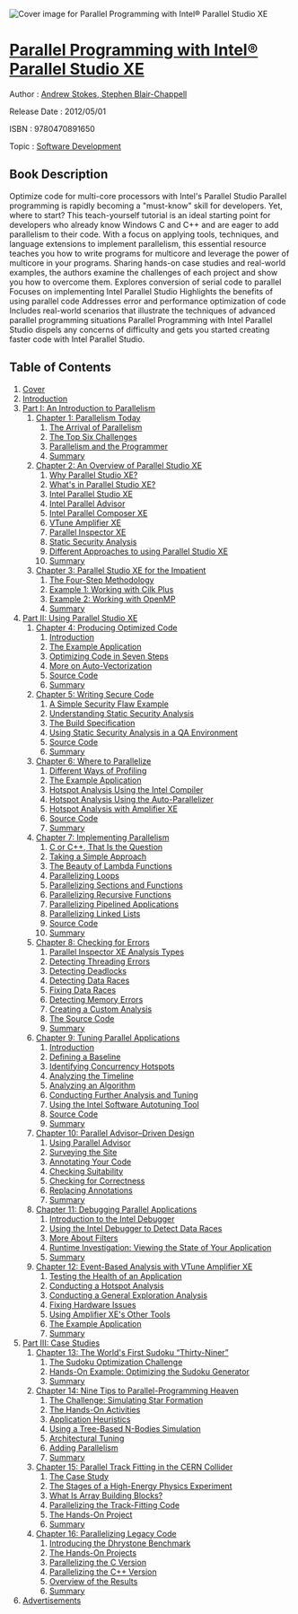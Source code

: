 ![Cover image for Parallel Programming with Intel® Parallel Studio XE](https://imgdetail.ebookreading.net/cover/cover/software_development/EB9780470891650.jpg)

[Parallel Programming with Intel® Parallel Studio XE](https://ebookreading.net/view/book/Parallel+Programming+with+Intel%C2%AE+Parallel+Studio+XE-EB9780470891650_1.html "Parallel Programming with Intel® Parallel Studio XE")
====================================================================================================================

Author : [Andrew Stokes](https://ebookreading.net/search/author/Andrew+Stokes),[ Stephen Blair-Chappell](https://ebookreading.net/search/author/+Stephen+Blair-Chappell)

Release Date : 2012/05/01

ISBN : 9780470891650

Topic : [Software Development](https://ebookreading.net/search/category/software-development)

Book Description
-----------------

Optimize code for multi-core processors with Intel's Parallel Studio
Parallel programming is rapidly becoming a "must-know" skill for developers. Yet, where to start? This teach-yourself tutorial is an ideal starting point for developers who already know Windows C and C++ and are eager to add parallelism to their code. With a focus on applying tools, techniques, and language extensions to implement parallelism, this essential resource teaches you how to write programs for multicore and leverage the power of multicore in your programs. Sharing hands-on case studies and real-world examples, the authors examine the challenges of each project and show you how to overcome them.
Explores conversion of serial code to parallel
Focuses on implementing Intel Parallel Studio
Highlights the benefits of using parallel code
Addresses error and performance optimization of code
Includes real-world scenarios that illustrate the techniques of advanced parallel programming situations
Parallel Programming with Intel Parallel Studio dispels any concerns of difficulty and gets you started creating faster code with Intel Parallel Studio.
              
Table of Contents
-----------------

1. [Cover](https://ebookreading.net/view/book/Parallel+Programming+with+Intel%C2%AE+Parallel+Studio+XE-EB9780470891650_1.html)
1. [Introduction](https://ebookreading.net/view/book/Parallel+Programming+with+Intel%C2%AE+Parallel+Studio+XE-EB9780470891650_29.html)
1. [Part I: An Introduction to Parallelism](https://ebookreading.net/view/book/Parallel+Programming+with+Intel%C2%AE+Parallel+Studio+XE-EB9780470891650_3.html)
    1. [Chapter 1: Parallelism Today](https://ebookreading.net/view/book/Parallel+Programming+with+Intel%C2%AE+Parallel+Studio+XE-EB9780470891650_4.html)
        1. [The Arrival of Parallelism](https://ebookreading.net/view/book/Parallel+Programming+with+Intel%C2%AE+Parallel+Studio+XE-EB9780470891650_4.html#c01_level1_1)
        1. [The Top Six Challenges](https://ebookreading.net/view/book/Parallel+Programming+with+Intel%C2%AE+Parallel+Studio+XE-EB9780470891650_4.html#c01_level1_2)
        1. [Parallelism and the Programmer](https://ebookreading.net/view/book/Parallel+Programming+with+Intel%C2%AE+Parallel+Studio+XE-EB9780470891650_4.html#c01_level1_3)
        1. [Summary](https://ebookreading.net/view/book/Parallel+Programming+with+Intel%C2%AE+Parallel+Studio+XE-EB9780470891650_4.html#c01_level1_4)
    1. [Chapter 2: An Overview of Parallel Studio XE](https://ebookreading.net/view/book/Parallel+Programming+with+Intel%C2%AE+Parallel+Studio+XE-EB9780470891650_5.html)
        1. [Why Parallel Studio XE?](https://ebookreading.net/view/book/Parallel+Programming+with+Intel%C2%AE+Parallel+Studio+XE-EB9780470891650_5.html#c02_level1_1)
        1. [What&#39;s in Parallel Studio XE?](https://ebookreading.net/view/book/Parallel+Programming+with+Intel%C2%AE+Parallel+Studio+XE-EB9780470891650_5.html#c02_level1_2)
        1. [Intel Parallel Studio XE](https://ebookreading.net/view/book/Parallel+Programming+with+Intel%C2%AE+Parallel+Studio+XE-EB9780470891650_5.html#c02_level1_3)
        1. [Intel Parallel Advisor](https://ebookreading.net/view/book/Parallel+Programming+with+Intel%C2%AE+Parallel+Studio+XE-EB9780470891650_5.html#c02_level1_4)
        1. [Intel Parallel Composer XE](https://ebookreading.net/view/book/Parallel+Programming+with+Intel%C2%AE+Parallel+Studio+XE-EB9780470891650_5.html#c02_level1_5)
        1. [VTune Amplifier XE](https://ebookreading.net/view/book/Parallel+Programming+with+Intel%C2%AE+Parallel+Studio+XE-EB9780470891650_5.html#c02_level1_6)
        1. [Parallel Inspector XE](https://ebookreading.net/view/book/Parallel+Programming+with+Intel%C2%AE+Parallel+Studio+XE-EB9780470891650_5.html#c02_level1_7)
        1. [Static Security Analysis](https://ebookreading.net/view/book/Parallel+Programming+with+Intel%C2%AE+Parallel+Studio+XE-EB9780470891650_5.html#c02_level1_8)
        1. [Different Approaches to using Parallel Studio XE](https://ebookreading.net/view/book/Parallel+Programming+with+Intel%C2%AE+Parallel+Studio+XE-EB9780470891650_5.html#c02_level1_9)
        1. [Summary](https://ebookreading.net/view/book/Parallel+Programming+with+Intel%C2%AE+Parallel+Studio+XE-EB9780470891650_5.html#c02_level1_10)
    1. [Chapter 3: Parallel Studio XE for the Impatient](https://ebookreading.net/view/book/Parallel+Programming+with+Intel%C2%AE+Parallel+Studio+XE-EB9780470891650_6.html)
        1. [The Four-Step Methodology](https://ebookreading.net/view/book/Parallel+Programming+with+Intel%C2%AE+Parallel+Studio+XE-EB9780470891650_6.html#c03_level1_1)
        1. [Example 1: Working with Cilk Plus](https://ebookreading.net/view/book/Parallel+Programming+with+Intel%C2%AE+Parallel+Studio+XE-EB9780470891650_6.html#c03_level1_2)
        1. [Example 2: Working with OpenMP](https://ebookreading.net/view/book/Parallel+Programming+with+Intel%C2%AE+Parallel+Studio+XE-EB9780470891650_6.html#c03_level1_3)
        1. [Summary](https://ebookreading.net/view/book/Parallel+Programming+with+Intel%C2%AE+Parallel+Studio+XE-EB9780470891650_6.html#c03_level1_4)
1. [Part II: Using Parallel Studio XE](https://ebookreading.net/view/book/Parallel+Programming+with+Intel%C2%AE+Parallel+Studio+XE-EB9780470891650_7.html)
    1. [Chapter 4: Producing Optimized Code](https://ebookreading.net/view/book/Parallel+Programming+with+Intel%C2%AE+Parallel+Studio+XE-EB9780470891650_8.html)
        1. [Introduction](https://ebookreading.net/view/book/Parallel+Programming+with+Intel%C2%AE+Parallel+Studio+XE-EB9780470891650_8.html#c04_level1_1)
        1. [The Example Application](https://ebookreading.net/view/book/Parallel+Programming+with+Intel%C2%AE+Parallel+Studio+XE-EB9780470891650_8.html#c04_level1_2)
        1. [Optimizing Code in Seven Steps](https://ebookreading.net/view/book/Parallel+Programming+with+Intel%C2%AE+Parallel+Studio+XE-EB9780470891650_8.html#c04_level1_3)
        1. [More on Auto-Vectorization](https://ebookreading.net/view/book/Parallel+Programming+with+Intel%C2%AE+Parallel+Studio+XE-EB9780470891650_8.html#c04_level1_4)
        1. [Source Code](https://ebookreading.net/view/book/Parallel+Programming+with+Intel%C2%AE+Parallel+Studio+XE-EB9780470891650_8.html#c04_level1_5)
        1. [Summary](https://ebookreading.net/view/book/Parallel+Programming+with+Intel%C2%AE+Parallel+Studio+XE-EB9780470891650_8.html#c04_level1_6)
    1. [Chapter 5: Writing Secure Code](https://ebookreading.net/view/book/Parallel+Programming+with+Intel%C2%AE+Parallel+Studio+XE-EB9780470891650_9.html)
        1. [A Simple Security Flaw Example](https://ebookreading.net/view/book/Parallel+Programming+with+Intel%C2%AE+Parallel+Studio+XE-EB9780470891650_9.html#c05_level1_1)
        1. [Understanding Static Security Analysis](https://ebookreading.net/view/book/Parallel+Programming+with+Intel%C2%AE+Parallel+Studio+XE-EB9780470891650_9.html#c05_level1_2)
        1. [The Build Specification](https://ebookreading.net/view/book/Parallel+Programming+with+Intel%C2%AE+Parallel+Studio+XE-EB9780470891650_9.html#c05_level1_3)
        1. [Using Static Security Analysis in a QA Environment](https://ebookreading.net/view/book/Parallel+Programming+with+Intel%C2%AE+Parallel+Studio+XE-EB9780470891650_9.html#c05_level1_4)
        1. [Source Code](https://ebookreading.net/view/book/Parallel+Programming+with+Intel%C2%AE+Parallel+Studio+XE-EB9780470891650_9.html#c05_level1_5)
        1. [Summary](https://ebookreading.net/view/book/Parallel+Programming+with+Intel%C2%AE+Parallel+Studio+XE-EB9780470891650_9.html#c05_level1_6)
    1. [Chapter 6: Where to Parallelize](https://ebookreading.net/view/book/Parallel+Programming+with+Intel%C2%AE+Parallel+Studio+XE-EB9780470891650_10.html)
        1. [Different Ways of Profiling](https://ebookreading.net/view/book/Parallel+Programming+with+Intel%C2%AE+Parallel+Studio+XE-EB9780470891650_10.html#c06_level1_1)
        1. [The Example Application](https://ebookreading.net/view/book/Parallel+Programming+with+Intel%C2%AE+Parallel+Studio+XE-EB9780470891650_10.html#c06_level1_2)
        1. [Hotspot Analysis Using the Intel Compiler](https://ebookreading.net/view/book/Parallel+Programming+with+Intel%C2%AE+Parallel+Studio+XE-EB9780470891650_10.html#c06_level1_3)
        1. [Hotspot Analysis Using the Auto-Parallelizer](https://ebookreading.net/view/book/Parallel+Programming+with+Intel%C2%AE+Parallel+Studio+XE-EB9780470891650_10.html#c06_level1_4)
        1. [Hotspot Analysis with Amplifier XE](https://ebookreading.net/view/book/Parallel+Programming+with+Intel%C2%AE+Parallel+Studio+XE-EB9780470891650_10.html#c06_level1_5)
        1. [Source Code](https://ebookreading.net/view/book/Parallel+Programming+with+Intel%C2%AE+Parallel+Studio+XE-EB9780470891650_10.html#c06_level1_6)
        1. [Summary](https://ebookreading.net/view/book/Parallel+Programming+with+Intel%C2%AE+Parallel+Studio+XE-EB9780470891650_10.html#c06_level1_7)
    1. [Chapter 7: Implementing Parallelism](https://ebookreading.net/view/book/Parallel+Programming+with+Intel%C2%AE+Parallel+Studio+XE-EB9780470891650_11.html)
        1. [C or C++, That Is the Question](https://ebookreading.net/view/book/Parallel+Programming+with+Intel%C2%AE+Parallel+Studio+XE-EB9780470891650_11.html#c07_level1_1)
        1. [Taking a Simple Approach](https://ebookreading.net/view/book/Parallel+Programming+with+Intel%C2%AE+Parallel+Studio+XE-EB9780470891650_11.html#c07_level1_2)
        1. [The Beauty of Lambda Functions](https://ebookreading.net/view/book/Parallel+Programming+with+Intel%C2%AE+Parallel+Studio+XE-EB9780470891650_11.html#c07_level1_3)
        1. [Parallelizing Loops](https://ebookreading.net/view/book/Parallel+Programming+with+Intel%C2%AE+Parallel+Studio+XE-EB9780470891650_11.html#c07_level1_4)
        1. [Parallelizing Sections and Functions](https://ebookreading.net/view/book/Parallel+Programming+with+Intel%C2%AE+Parallel+Studio+XE-EB9780470891650_11.html#c07_level1_5)
        1. [Parallelizing Recursive Functions](https://ebookreading.net/view/book/Parallel+Programming+with+Intel%C2%AE+Parallel+Studio+XE-EB9780470891650_11.html#c07_level1_6)
        1. [Parallelizing Pipelined Applications](https://ebookreading.net/view/book/Parallel+Programming+with+Intel%C2%AE+Parallel+Studio+XE-EB9780470891650_11.html#c07_level1_7)
        1. [Parallelizing Linked Lists](https://ebookreading.net/view/book/Parallel+Programming+with+Intel%C2%AE+Parallel+Studio+XE-EB9780470891650_11.html#c07_level1_8)
        1. [Source Code](https://ebookreading.net/view/book/Parallel+Programming+with+Intel%C2%AE+Parallel+Studio+XE-EB9780470891650_11.html#c07_level1_9)
        1. [Summary](https://ebookreading.net/view/book/Parallel+Programming+with+Intel%C2%AE+Parallel+Studio+XE-EB9780470891650_11.html#c07_level1_10)
    1. [Chapter 8: Checking for Errors](https://ebookreading.net/view/book/Parallel+Programming+with+Intel%C2%AE+Parallel+Studio+XE-EB9780470891650_12.html)
        1. [Parallel Inspector XE Analysis Types](https://ebookreading.net/view/book/Parallel+Programming+with+Intel%C2%AE+Parallel+Studio+XE-EB9780470891650_12.html#c08_level1_1)
        1. [Detecting Threading Errors](https://ebookreading.net/view/book/Parallel+Programming+with+Intel%C2%AE+Parallel+Studio+XE-EB9780470891650_12.html#c08_level1_2)
        1. [Detecting Deadlocks](https://ebookreading.net/view/book/Parallel+Programming+with+Intel%C2%AE+Parallel+Studio+XE-EB9780470891650_12.html#c08_level1_3)
        1. [Detecting Data Races](https://ebookreading.net/view/book/Parallel+Programming+with+Intel%C2%AE+Parallel+Studio+XE-EB9780470891650_12.html#c08_level1_4)
        1. [Fixing Data Races](https://ebookreading.net/view/book/Parallel+Programming+with+Intel%C2%AE+Parallel+Studio+XE-EB9780470891650_12.html#c08_level1_5)
        1. [Detecting Memory Errors](https://ebookreading.net/view/book/Parallel+Programming+with+Intel%C2%AE+Parallel+Studio+XE-EB9780470891650_12.html#c08_level1_6)
        1. [Creating a Custom Analysis](https://ebookreading.net/view/book/Parallel+Programming+with+Intel%C2%AE+Parallel+Studio+XE-EB9780470891650_12.html#c08_level1_7)
        1. [The Source Code](https://ebookreading.net/view/book/Parallel+Programming+with+Intel%C2%AE+Parallel+Studio+XE-EB9780470891650_12.html#c08_level1_8)
        1. [Summary](https://ebookreading.net/view/book/Parallel+Programming+with+Intel%C2%AE+Parallel+Studio+XE-EB9780470891650_12.html#c08_level1_9)
    1. [Chapter 9: Tuning Parallel Applications](https://ebookreading.net/view/book/Parallel+Programming+with+Intel%C2%AE+Parallel+Studio+XE-EB9780470891650_13.html)
        1. [Introduction](https://ebookreading.net/view/book/Parallel+Programming+with+Intel%C2%AE+Parallel+Studio+XE-EB9780470891650_13.html#c09_level1_1)
        1. [Defining a Baseline](https://ebookreading.net/view/book/Parallel+Programming+with+Intel%C2%AE+Parallel+Studio+XE-EB9780470891650_13.html#c09_level1_2)
        1. [Identifying Concurrency Hotspots](https://ebookreading.net/view/book/Parallel+Programming+with+Intel%C2%AE+Parallel+Studio+XE-EB9780470891650_13.html#c09_level1_3)
        1. [Analyzing the Timeline](https://ebookreading.net/view/book/Parallel+Programming+with+Intel%C2%AE+Parallel+Studio+XE-EB9780470891650_13.html#c09_level1_4)
        1. [Analyzing an Algorithm](https://ebookreading.net/view/book/Parallel+Programming+with+Intel%C2%AE+Parallel+Studio+XE-EB9780470891650_13.html#c09_level1_5)
        1. [Conducting Further Analysis and Tuning](https://ebookreading.net/view/book/Parallel+Programming+with+Intel%C2%AE+Parallel+Studio+XE-EB9780470891650_13.html#c09_level1_6)
        1. [Using the Intel Software Autotuning Tool](https://ebookreading.net/view/book/Parallel+Programming+with+Intel%C2%AE+Parallel+Studio+XE-EB9780470891650_13.html#c09_level1_7)
        1. [Source Code](https://ebookreading.net/view/book/Parallel+Programming+with+Intel%C2%AE+Parallel+Studio+XE-EB9780470891650_13.html#c09_level1_8)
        1. [Summary](https://ebookreading.net/view/book/Parallel+Programming+with+Intel%C2%AE+Parallel+Studio+XE-EB9780470891650_13.html#c09_level1_9)
    1. [Chapter 10: Parallel Advisor–Driven Design](https://ebookreading.net/view/book/Parallel+Programming+with+Intel%C2%AE+Parallel+Studio+XE-EB9780470891650_14.html)
        1. [Using Parallel Advisor](https://ebookreading.net/view/book/Parallel+Programming+with+Intel%C2%AE+Parallel+Studio+XE-EB9780470891650_14.html#c10_level1_1)
        1. [Surveying the Site](https://ebookreading.net/view/book/Parallel+Programming+with+Intel%C2%AE+Parallel+Studio+XE-EB9780470891650_14.html#c10_level1_2)
        1. [Annotating Your Code](https://ebookreading.net/view/book/Parallel+Programming+with+Intel%C2%AE+Parallel+Studio+XE-EB9780470891650_14.html#c10_level1_3)
        1. [Checking Suitability](https://ebookreading.net/view/book/Parallel+Programming+with+Intel%C2%AE+Parallel+Studio+XE-EB9780470891650_14.html#c10_level1_4)
        1. [Checking for Correctness](https://ebookreading.net/view/book/Parallel+Programming+with+Intel%C2%AE+Parallel+Studio+XE-EB9780470891650_14.html#c10_level1_5)
        1. [Replacing Annotations](https://ebookreading.net/view/book/Parallel+Programming+with+Intel%C2%AE+Parallel+Studio+XE-EB9780470891650_14.html#c10_level1_6)
        1. [Summary](https://ebookreading.net/view/book/Parallel+Programming+with+Intel%C2%AE+Parallel+Studio+XE-EB9780470891650_14.html#c10_level1_7)
    1. [Chapter 11: Debugging Parallel Applications](https://ebookreading.net/view/book/Parallel+Programming+with+Intel%C2%AE+Parallel+Studio+XE-EB9780470891650_15.html)
        1. [Introduction to the Intel Debugger](https://ebookreading.net/view/book/Parallel+Programming+with+Intel%C2%AE+Parallel+Studio+XE-EB9780470891650_15.html#c11_level1_1)
        1. [Using the Intel Debugger to Detect Data Races](https://ebookreading.net/view/book/Parallel+Programming+with+Intel%C2%AE+Parallel+Studio+XE-EB9780470891650_15.html#c11_level1_2)
        1. [More About Filters](https://ebookreading.net/view/book/Parallel+Programming+with+Intel%C2%AE+Parallel+Studio+XE-EB9780470891650_15.html#c11_level1_3)
        1. [Runtime Investigation: Viewing the State of Your Application](https://ebookreading.net/view/book/Parallel+Programming+with+Intel%C2%AE+Parallel+Studio+XE-EB9780470891650_15.html#c11_level1_4)
        1. [Summary](https://ebookreading.net/view/book/Parallel+Programming+with+Intel%C2%AE+Parallel+Studio+XE-EB9780470891650_15.html#c11_level1_5)
    1. [Chapter 12: Event-Based Analysis with VTune Amplifier XE](https://ebookreading.net/view/book/Parallel+Programming+with+Intel%C2%AE+Parallel+Studio+XE-EB9780470891650_16.html)
        1. [Testing the Health of an Application](https://ebookreading.net/view/book/Parallel+Programming+with+Intel%C2%AE+Parallel+Studio+XE-EB9780470891650_16.html#c12_level1_1)
        1. [Conducting a Hotspot Analysis](https://ebookreading.net/view/book/Parallel+Programming+with+Intel%C2%AE+Parallel+Studio+XE-EB9780470891650_16.html#c12_level1_2)
        1. [Conducting a General Exploration Analysis](https://ebookreading.net/view/book/Parallel+Programming+with+Intel%C2%AE+Parallel+Studio+XE-EB9780470891650_16.html#c12_level1_3)
        1. [Fixing Hardware Issues](https://ebookreading.net/view/book/Parallel+Programming+with+Intel%C2%AE+Parallel+Studio+XE-EB9780470891650_16.html#c12_level1_4)
        1. [Using Amplifier XE&#39;s Other Tools](https://ebookreading.net/view/book/Parallel+Programming+with+Intel%C2%AE+Parallel+Studio+XE-EB9780470891650_16.html#c12_level1_5)
        1. [The Example Application](https://ebookreading.net/view/book/Parallel+Programming+with+Intel%C2%AE+Parallel+Studio+XE-EB9780470891650_16.html#c12_level1_6)
        1. [Summary](https://ebookreading.net/view/book/Parallel+Programming+with+Intel%C2%AE+Parallel+Studio+XE-EB9780470891650_16.html#c12_level1_7)
1. [Part III: Case Studies](https://ebookreading.net/view/book/Parallel+Programming+with+Intel%C2%AE+Parallel+Studio+XE-EB9780470891650_17.html)
    1. [Chapter 13: The World&#39;s First Sudoku “Thirty-Niner”](https://ebookreading.net/view/book/Parallel+Programming+with+Intel%C2%AE+Parallel+Studio+XE-EB9780470891650_18.html)
        1. [The Sudoku Optimization Challenge](https://ebookreading.net/view/book/Parallel+Programming+with+Intel%C2%AE+Parallel+Studio+XE-EB9780470891650_18.html#c13_level1_1)
        1. [Hands-On Example: Optimizing the Sudoku Generator](https://ebookreading.net/view/book/Parallel+Programming+with+Intel%C2%AE+Parallel+Studio+XE-EB9780470891650_18.html#c13_level1_2)
        1. [Summary](https://ebookreading.net/view/book/Parallel+Programming+with+Intel%C2%AE+Parallel+Studio+XE-EB9780470891650_18.html#c13_level1_3)
    1. [Chapter 14: Nine Tips to Parallel-Programming Heaven](https://ebookreading.net/view/book/Parallel+Programming+with+Intel%C2%AE+Parallel+Studio+XE-EB9780470891650_19.html)
        1. [The Challenge: Simulating Star Formation](https://ebookreading.net/view/book/Parallel+Programming+with+Intel%C2%AE+Parallel+Studio+XE-EB9780470891650_19.html#c14_level1_1)
        1. [The Hands-On Activities](https://ebookreading.net/view/book/Parallel+Programming+with+Intel%C2%AE+Parallel+Studio+XE-EB9780470891650_19.html#c14_level1_2)
        1. [Application Heuristics](https://ebookreading.net/view/book/Parallel+Programming+with+Intel%C2%AE+Parallel+Studio+XE-EB9780470891650_19.html#c14_level1_3)
        1. [Using a Tree-Based N-Bodies Simulation](https://ebookreading.net/view/book/Parallel+Programming+with+Intel%C2%AE+Parallel+Studio+XE-EB9780470891650_19.html#c14_level1_4)
        1. [Architectural Tuning](https://ebookreading.net/view/book/Parallel+Programming+with+Intel%C2%AE+Parallel+Studio+XE-EB9780470891650_19.html#c14_level1_5)
        1. [Adding Parallelism](https://ebookreading.net/view/book/Parallel+Programming+with+Intel%C2%AE+Parallel+Studio+XE-EB9780470891650_19.html#c14_level1_6)
        1. [Summary](https://ebookreading.net/view/book/Parallel+Programming+with+Intel%C2%AE+Parallel+Studio+XE-EB9780470891650_19.html#c14_level1_7)
    1. [Chapter 15: Parallel Track Fitting in the CERN Collider](https://ebookreading.net/view/book/Parallel+Programming+with+Intel%C2%AE+Parallel+Studio+XE-EB9780470891650_20.html)
        1. [The Case Study](https://ebookreading.net/view/book/Parallel+Programming+with+Intel%C2%AE+Parallel+Studio+XE-EB9780470891650_20.html#c15_level1_1)
        1. [The Stages of a High-Energy Physics Experiment](https://ebookreading.net/view/book/Parallel+Programming+with+Intel%C2%AE+Parallel+Studio+XE-EB9780470891650_20.html#c15_level1_2)
        1. [What Is Array Building Blocks?](https://ebookreading.net/view/book/Parallel+Programming+with+Intel%C2%AE+Parallel+Studio+XE-EB9780470891650_20.html#c15_level1_3)
        1. [Parallelizing the Track-Fitting Code](https://ebookreading.net/view/book/Parallel+Programming+with+Intel%C2%AE+Parallel+Studio+XE-EB9780470891650_20.html#c15_level1_4)
        1. [The Hands-On Project](https://ebookreading.net/view/book/Parallel+Programming+with+Intel%C2%AE+Parallel+Studio+XE-EB9780470891650_20.html#c15_level1_5)
        1. [Summary](https://ebookreading.net/view/book/Parallel+Programming+with+Intel%C2%AE+Parallel+Studio+XE-EB9780470891650_20.html#c15_level1_6)
    1. [Chapter 16: Parallelizing Legacy Code](https://ebookreading.net/view/book/Parallel+Programming+with+Intel%C2%AE+Parallel+Studio+XE-EB9780470891650_21.html)
        1. [Introducing the Dhrystone Benchmark](https://ebookreading.net/view/book/Parallel+Programming+with+Intel%C2%AE+Parallel+Studio+XE-EB9780470891650_21.html#c16_level1_1)
        1. [The Hands-On Projects](https://ebookreading.net/view/book/Parallel+Programming+with+Intel%C2%AE+Parallel+Studio+XE-EB9780470891650_21.html#c16_level1_2)
        1. [Parallelizing the C Version](https://ebookreading.net/view/book/Parallel+Programming+with+Intel%C2%AE+Parallel+Studio+XE-EB9780470891650_21.html#c16_level1_3)
        1. [Parallelizing the C++ Version](https://ebookreading.net/view/book/Parallel+Programming+with+Intel%C2%AE+Parallel+Studio+XE-EB9780470891650_21.html#c16_level1_4)
        1. [Overview of the Results](https://ebookreading.net/view/book/Parallel+Programming+with+Intel%C2%AE+Parallel+Studio+XE-EB9780470891650_21.html#c16_level1_5)
        1. [Summary](https://ebookreading.net/view/book/Parallel+Programming+with+Intel%C2%AE+Parallel+Studio+XE-EB9780470891650_21.html#c16_level1_6)
1. [Advertisements](https://ebookreading.net/view/book/Parallel+Programming+with+Intel%C2%AE+Parallel+Studio+XE-EB9780470891650_30.html)
